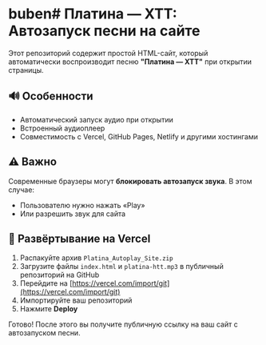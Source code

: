 # buben# Платина — ХТТ: Автозапуск песни на сайте

Этот репозиторий содержит простой HTML-сайт, который автоматически воспроизводит песню **"Платина — ХТТ"** при открытии страницы.

## 🔊 Особенности

- Автоматический запуск аудио при открытии
- Встроенный аудиоплеер
- Совместимость с Vercel, GitHub Pages, Netlify и другими хостингами

## ⚠️ Важно

Современные браузеры могут **блокировать автозапуск звука**. В этом случае:
- Пользователю нужно нажать «Play»
- Или разрешить звук для сайта

## 🚀 Развёртывание на Vercel

1. Распакуйте архив `Platina_Autoplay_Site.zip`
2. Загрузите файлы `index.html` и `platina-htt.mp3` в публичный репозиторий на GitHub
3. Перейдите на [https://vercel.com/import/git](https://vercel.com/import/git)
4. Импортируйте ваш репозиторий
5. Нажмите **Deploy**

Готово! После этого вы получите публичную ссылку на ваш сайт с автозапуском песни.
